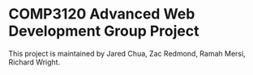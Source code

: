 # COMP3120 Advanced Web Development Group Project

This project is maintained by Jared Chua, Zac Redmond, Ramah Mersi, Richard Wright.
